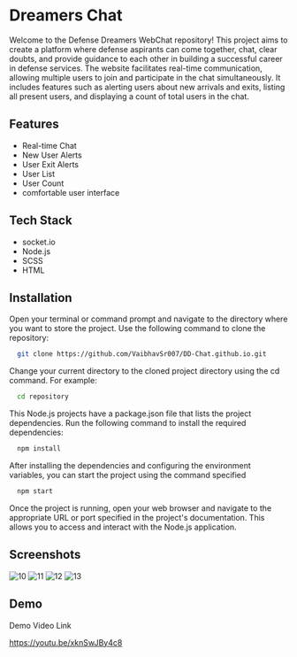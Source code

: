 
# Dreamers Chat

Welcome to the Defense Dreamers WebChat repository! This project aims to create a platform where defense aspirants can come together, chat, clear doubts, and provide guidance to each other in building a successful career in defense services. The website facilitates real-time communication, allowing multiple users to join and participate in the chat simultaneously. It includes features such as alerting users about new arrivals and exits, listing all present users, and displaying a count of total users in the chat.


## Features

- Real-time Chat
- New User Alerts
- User Exit Alerts
- User List
- User Count
- comfortable user interface


## Tech Stack

- socket.io
- Node.js
- SCSS
- HTML


## Installation

Open your terminal or command prompt and navigate to the directory where you want to store the project. Use the following command to clone the repository:

```bash
  git clone https://github.com/VaibhavSr007/DD-Chat.github.io.git
```
    
Change your current directory to the cloned project directory using the cd command. For example:
```bash
  cd repository
```

This Node.js projects have a package.json file that lists the project dependencies. Run the following command to install the required dependencies:
```bash
  npm install
```

After installing the dependencies and configuring the environment variables, you can start the project using the command specified
```bash
  npm start
```

Once the project is running, open your web browser and navigate to the appropriate URL or port specified in the project's documentation. This allows you to access and interact with the Node.js application.


## Screenshots

![10](https://github.com/VaibhavSr007/DD-Chat.github.io/assets/99118025/beecac38-cb7f-47cc-821a-a57bfb309e44)
![11](https://github.com/VaibhavSr007/DD-Chat.github.io/assets/99118025/709ebc62-3b86-4a8c-952e-39d7ae0215f9)
![12](https://github.com/VaibhavSr007/DD-Chat.github.io/assets/99118025/171672de-0845-49d9-b613-e3b966fffce5)
![13](https://github.com/VaibhavSr007/DD-Chat.github.io/assets/99118025/031743ed-39a7-4ba5-ab5b-b08971c9d0e3)


## Demo


Demo Video Link

https://youtu.be/xknSwJBy4c8

